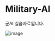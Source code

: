 # Military-AI

군AI 실습자료입니다.


![image](https://github.com/user-attachments/assets/6f2ecab4-4d2b-48b1-a97e-2012e4a4041f)
